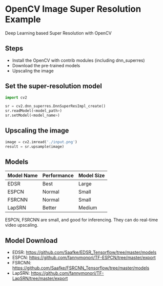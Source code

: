 # OpenCV Image Super Resolution Example

Deep Learning based Super Resolution with OpenCV

## Steps

* Install the OpenCV with contrib modules (including dnn_superres)
* Download the pre-trained models
* Upscaling the image

## Set the super-resolution model

```python
import cv2

sr = cv2.dnn_superres.DnnSuperResImpl_create()
sr.readModel(<model_path>)
sr.setModel(<model_name>)
```

## Upscaling the image

```python
image = cv2.imread('./input.png')
result = sr.upsample(image)
```

## Models

| Model Name | Performance | Model Size |
|----|----|----|
| EDSR | Best | Large |
| ESPCN | Normal | Small |
| FSRCNN | Normal | Small |
| LapSRN | Better | Medium |

ESPCN, FSRCNN are small, and good for inferencing. They can do real-time video upscaling.

## Model Download

* EDSR:  <https://github.com/Saafke/EDSR_Tensorflow/tree/master/models>
* ESPCN:  <https://github.com/fannymonori/TF-ESPCN/tree/master/export>
* FSRCNN:  <https://github.com/Saafke/FSRCNN_Tensorflow/tree/master/models>
* LapSRN:  <https://github.com/fannymonori/TF-LapSRN/tree/master/export>


